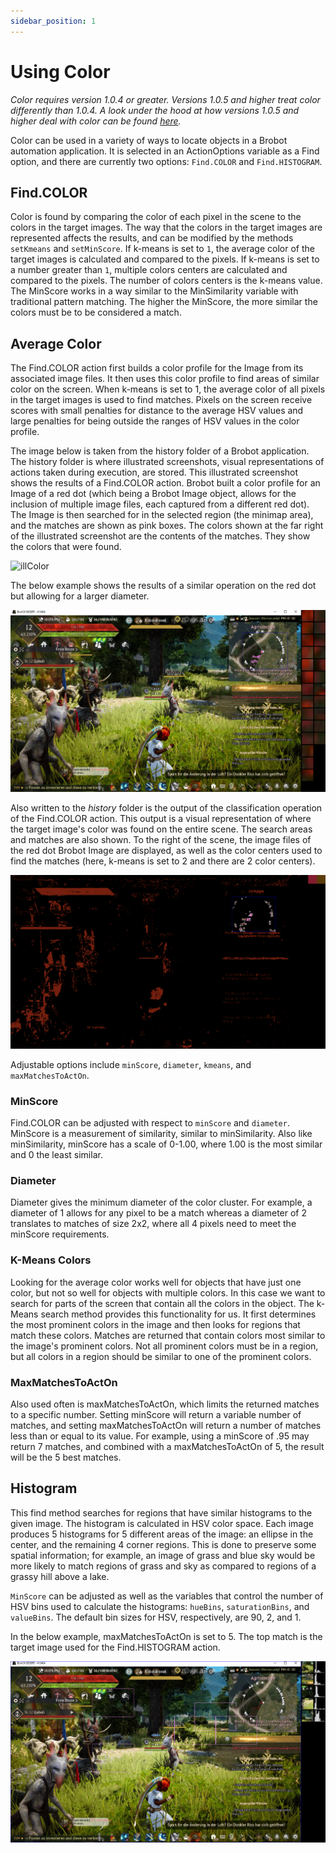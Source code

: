 ```yaml
---
sidebar_position: 1
---
```


# Using Color

_Color requires version 1.0.4 or greater. Versions 1.0.5 and higher treat color differently than 1.0.4. A look under the hood
at how versions 1.0.5 and higher deal with color can be found [here](../../labeling/color-analysis.md)._   

Color can be used in a variety of ways to locate objects in a Brobot automation application.
It is selected in an ActionOptions variable as a Find option, and there are currently two 
options: `Find.COLOR` and `Find.HISTOGRAM`. 

## Find.COLOR

Color is found by comparing the color of each pixel in the scene to the colors in the target images. 
The way that the colors in the target images are represented affects the results, and can be modified 
by the methods `setKmeans` and `setMinScore`. If k-means is set to `1`, the average color of the target 
images is calculated and compared to the pixels. If k-means is set to a number greater than `1`, multiple
colors centers are calculated and compared to the pixels. The number of colors centers is the k-means value. 
The MinScore works in a way similar to the MinSimilarity variable with traditional pattern matching. The higher
the MinScore, the more similar the colors must be to be considered a match.

## Average Color

The Find.COLOR action first builds a color profile for the Image from its associated 
image files. It then uses this color profile to find areas of similar color on the screen. 
When k-means is set to 1, the average color of all pixels in the target images is used to 
find matches. Pixels on the screen receive scores with small penalties for distance 
to the average HSV values and large penalties for being outside the ranges of HSV
values in the color profile.  

The image below is taken from the history folder of a Brobot application. The 
history folder is where illustrated screenshots, visual representations of actions
taken during execution, are stored. This illustrated screenshot shows the results
of a Find.COLOR action. Brobot built a color profile for an Image of a red dot
(which being a Brobot Image object, allows for the inclusion of multiple image files, 
each captured from a different red dot). The Image is then searched for in the 
selected region (the minimap area), and the matches are shown as pink boxes. The 
colors shown at the far right of the illustrated screenshot are the contents of the 
matches. They show the colors that were found.

![illColor](/img/hist0-FIND-COLOR-redDotColor.png)  

The below example shows the results of a similar operation on the red dot but
allowing for a larger diameter.  

![reddot](/img/color/reddot.png)  

Also written to the _history_ folder is the output of the classification operation
of the Find.COLOR action. This output is a visual representation of where the target image's 
color was found on the entire scene. The search areas and matches are also shown. 
To the right of the scene, the image files of the red dot Brobot Image are displayed, as well
as the color centers used to find the matches (here, k-means is set to 2 and there are 2 color centers).  

![reddotclasses](/img/color/reddot_classes.png)  

Adjustable options include `minScore`, `diameter`, `kmeans`, and `maxMatchesToActOn`.

### MinScore

Find.COLOR can be adjusted with respect to `minScore` and `diameter`. MinScore is 
a measurement of similarity, similar to minSimilarity. Also like minSimilarity, 
minScore has a scale of 0-1.00, where 1.00 is the most similar and 0 the least
similar.  

### Diameter

Diameter gives the minimum diameter of the color cluster. For example,
a diameter of 1 allows for any pixel to be a match whereas a diameter of 2 translates
to matches of size 2x2, where all 4 pixels need to meet the minScore requirements.

### K-Means Colors

Looking for the average color works well for objects that have just one color, but 
not so well for objects with multiple colors. In this case we want to search for 
parts of the screen that contain all the colors in the object. The k-Means search
method provides this functionality for us. It first determines the most prominent 
colors in the image and then looks for regions that match these colors. Matches are 
returned that contain colors most similar to the image's prominent colors. Not all
prominent colors must be in a region, but all colors in a region should be 
similar to one of the prominent colors.  

### MaxMatchesToActOn

Also used often is maxMatchesToActOn, which limits the returned matches to a
specific number. Setting minScore will return a variable number of matches, and
setting maxMatchesToActOn will return a number of matches less than or equal
to its value. For example, using a minScore of .95 may return 7 matches, and
combined with a maxMatchesToActOn of 5, the result will be the 5 best matches.

## Histogram

This find method searches for regions that have similar histograms to the given image. 
The histogram is calculated in HSV color space. Each image produces 5 histograms for
5 different areas of the image: an ellipse in the center, and the remaining 4 corner
regions. This is done to preserve some spatial information; for example, an image
of grass and blue sky would be more likely to match regions of grass and sky as 
compared to regions of a grassy hill above a lake.  

`MinScore` can be adjusted as well as the variables that control the number of 
HSV bins used to calculate the histograms: `hueBins`, `saturationBins`, and `valueBins`.
The default bin sizes for HSV, respectively, are 90, 2, and 1.  

In the below example, maxMatchesToActOn is set to 5. The top match is the target image
used for the Find.HISTOGRAM action. 

![histogram](/img/color/histogram.png)      







